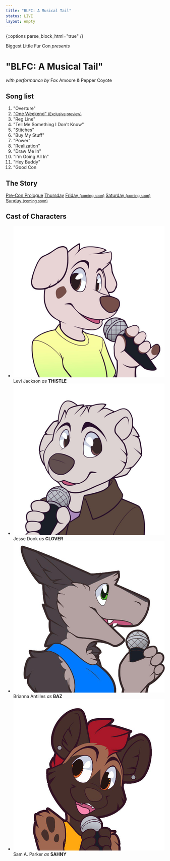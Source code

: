 ```yaml
---
title: "BLFC: A Musical Tail"
status: LIVE
layout: empty
---
```

{::options parse_block_html="true" /}

<div id="titlecard">
Biggest Little Fur Con
<em>presents</em>
<h1>"BLFC: A Musical Tail"</h1>
<em>with performance by</em>
Fox Amoore &amp; Pepper Coyote
</div>


<div id="card-playlist" class="textcenter one-full bg-two">
<h2>Song list</h2>
<ol>
	<li>"Overture"</li>
	<li><a href="http://www.furaffinity.net/view/26022927/" target="_blank">"One Weekend" <small>(Exclusive preview)</small></a></li>
	<li>"Reg Line"</li>
	<li>"Tell Me Something I Don't Know"</li>
	<li>"Stitches"</li>
	<li>"Buy My Stuff"</li>
	<li>"Power"</li>
	<li><a href="https://www.youtube.com/watch?v=EoKqe4IEDN8" target="_blank">"Realization"</a></li>
	<li>"Draw Me In"</li>
	<li>"I'm Going All In"</li>
	<li>"Hey Buddy"</li>
	<li>"Good Con</li>
</ol>

<div class="clear"></div>
</div>


<div id="" class="one-full bg-three textcenter">
<div class="page-wrapper">
<h2>The Story</h2>
<a href="/theme/story-00" class="button">Pre-Con Prologue</a>
<a href="/theme/story-thursday" class="button">Thursday</a>
<a href="#" class="button btn-disabled">Friday <small>(coming soon)</small></a>
<a href="#" class="button btn-disabled">Saturday <small>(coming soon)</small></a>
<a href="#" class="button btn-disabled">Sunday <small>(coming soon)</small></a>
</div>
</div>

<div id="card-characters-container" class="one-full bg-four textcenter">
<h2>Cast of Characters</h2>

<ul id="card-characters">
	<li class="one_fourth">
		<img src="/assets/theme/art-thistle.jpg">
		Levi Jackson
		<em>as</em>
		<strong>THISTLE</strong>
	</li>
	<li class="one_fourth">
		<img src="/assets/theme/art-clover.jpg">
		Jesse Dook
		<em>as</em>
		<strong>CLOVER</strong>
	</li>
	<li class="one_fourth">
		<img src="/assets/theme/art-baz.jpg">
		Brianna Antilles
		<em>as</em>
		<strong>BAZ</strong>
	</li>
	<li class="one_fourth">
		<img src="/assets/theme/art-sahny.jpg">
		Sam A. Parker
		<em>as</em>
		<strong>SAHNY</strong>
	</li>
</ul>
<div class="clear"></div>
</div>

